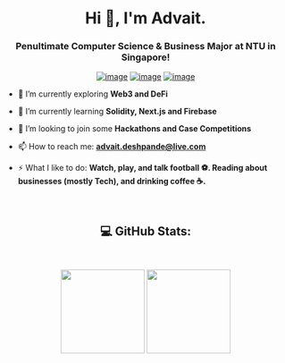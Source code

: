 <h1 align="center">Hi 👋, I'm Advait.</h1>
<h3 align="center">Penultimate Computer Science & Business Major at NTU in Singapore!</h3>
<div align="center">

[![image](https://img.shields.io/badge/LinkedIn-0077B5?style=for-the-badge&logo=linkedin&logoColor=white)](https://www.linkedin.com/in/advaittt/)
[![image](https://img.shields.io/badge/Gmail-D14836?style=for-the-badge&logo=gmail&logoColor=white)](mailto:advait.bharat.deshpande@gmail.com)
[![image](https://img.shields.io/badge/Telegram-188AD5?style=for-the-badge&logo=telegram&logoColor=white)](https://t.me/advvv)

</div>

- 🔭 I’m currently exploring **Web3 and DeFi**

- 🌱 I’m currently learning **Solidity, Next.js and Firebase**

- 👯 I’m looking to join some **Hackathons and Case Competitions**

- 📫 How to reach me: **advait.deshpande@live.com**

- ⚡ What I like to do: **Watch, play, and talk football ⚽️. Reading about businesses (mostly Tech), and drinking coffee ☕️.**

<br />

<h2 align="center">  💻 GitHub Stats:</h2>
<br />
<p align= "center">
  <img height= "150" src="https://github-readme-stats-eight-theta.vercel.app/api?username=crustyapples&theme=react&show_icons=true&include_all_commits=true&count_private=true" />
  <img height= "150" src="https://github-readme-stats-eight-theta.vercel.app/api/top-langs/?username=crustyapples&theme=react&layout=compact" />
</p>


